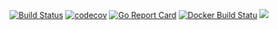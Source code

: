 [![Build Status](https://travis-ci.org/harrisbaird/dailyteedeals.svg?branch=master)](https://travis-ci.org/harrisbaird/dailyteedeals)
[![codecov](https://codecov.io/gh/harrisbaird/dailyteedeals/branch/master/graph/badge.svg)](https://codecov.io/gh/harrisbaird/dailyteedeals)
[![Go Report Card](https://goreportcard.com/badge/github.com/harrisbaird/dailyteedeals)](https://goreportcard.com/report/github.com/harrisbaird/dailyteedeals)
[![Docker Build Statu](https://img.shields.io/docker/build/harrisbaird/dailyteedeals.svg)](https://hub.docker.com/r/harrisbaird/dailyteedeals/)
[![](https://images.microbadger.com/badges/image/harrisbaird/dailyteedeals.svg)](https://microbadger.com/images/harrisbaird/dailyteedeals "Get your own image badge on microbadger.com")